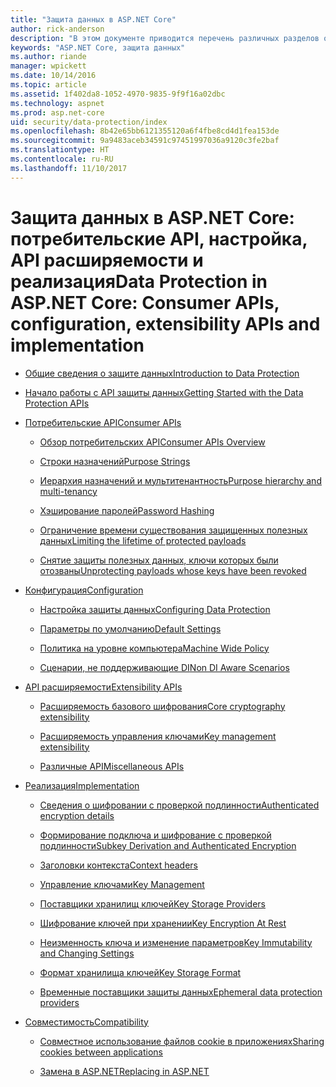 ```yaml
---
title: "Защита данных в ASP.NET Core"
author: rick-anderson
description: "В этом документе приводится перечень различных разделов о защите данных в ASP.NET Core."
keywords: "ASP.NET Core, защита данных"
ms.author: riande
manager: wpickett
ms.date: 10/14/2016
ms.topic: article
ms.assetid: 1f402da8-1052-4970-9835-9f9f16a02dbc
ms.technology: aspnet
ms.prod: asp.net-core
uid: security/data-protection/index
ms.openlocfilehash: 8b42e65bb6121355120a6f4fbe8cd4d1fea153de
ms.sourcegitcommit: 9a9483aceb34591c97451997036a9120c3fe2baf
ms.translationtype: HT
ms.contentlocale: ru-RU
ms.lasthandoff: 11/10/2017
---
```

# <a name="data-protection-in-aspnet-core-consumer-apis-configuration-extensibility-apis-and-implementation"></a><span data-ttu-id="a914f-104">Защита данных в ASP.NET Core: потребительские API, настройка, API расширяемости и реализация</span><span class="sxs-lookup"><span data-stu-id="a914f-104">Data Protection in ASP.NET Core: Consumer APIs, configuration, extensibility APIs and implementation</span></span>

* [<span data-ttu-id="a914f-105">Общие сведения о защите данных</span><span class="sxs-lookup"><span data-stu-id="a914f-105">Introduction to Data Protection</span></span>](introduction.md)

* [<span data-ttu-id="a914f-106">Начало работы с API защиты данных</span><span class="sxs-lookup"><span data-stu-id="a914f-106">Getting Started with the Data Protection APIs</span></span>](using-data-protection.md)

* [<span data-ttu-id="a914f-107">Потребительские API</span><span class="sxs-lookup"><span data-stu-id="a914f-107">Consumer APIs</span></span>](consumer-apis/index.md)

  * [<span data-ttu-id="a914f-108">Обзор потребительских API</span><span class="sxs-lookup"><span data-stu-id="a914f-108">Consumer APIs Overview</span></span>](consumer-apis/overview.md)

  * [<span data-ttu-id="a914f-109">Строки назначений</span><span class="sxs-lookup"><span data-stu-id="a914f-109">Purpose Strings</span></span>](consumer-apis/purpose-strings.md)

  * [<span data-ttu-id="a914f-110">Иерархия назначений и мультитенантность</span><span class="sxs-lookup"><span data-stu-id="a914f-110">Purpose hierarchy and multi-tenancy</span></span>](consumer-apis/purpose-strings-multitenancy.md)

  * [<span data-ttu-id="a914f-111">Хэширование паролей</span><span class="sxs-lookup"><span data-stu-id="a914f-111">Password Hashing</span></span>](consumer-apis/password-hashing.md)

  * [<span data-ttu-id="a914f-112">Ограничение времени существования защищенных полезных данных</span><span class="sxs-lookup"><span data-stu-id="a914f-112">Limiting the lifetime of protected payloads</span></span>](consumer-apis/limited-lifetime-payloads.md)

  * [<span data-ttu-id="a914f-113">Снятие защиты полезных данных, ключи которых были отозваны</span><span class="sxs-lookup"><span data-stu-id="a914f-113">Unprotecting payloads whose keys have been revoked</span></span>](consumer-apis/dangerous-unprotect.md)

* [<span data-ttu-id="a914f-114">Конфигурация</span><span class="sxs-lookup"><span data-stu-id="a914f-114">Configuration</span></span>](configuration/index.md)

  * [<span data-ttu-id="a914f-115">Настройка защиты данных</span><span class="sxs-lookup"><span data-stu-id="a914f-115">Configuring Data Protection</span></span>](configuration/overview.md)

  * [<span data-ttu-id="a914f-116">Параметры по умолчанию</span><span class="sxs-lookup"><span data-stu-id="a914f-116">Default Settings</span></span>](configuration/default-settings.md)

  * [<span data-ttu-id="a914f-117">Политика на уровне компьютера</span><span class="sxs-lookup"><span data-stu-id="a914f-117">Machine Wide Policy</span></span>](configuration/machine-wide-policy.md)

  * [<span data-ttu-id="a914f-118">Сценарии, не поддерживающие DI</span><span class="sxs-lookup"><span data-stu-id="a914f-118">Non DI Aware Scenarios</span></span>](configuration/non-di-scenarios.md)

* [<span data-ttu-id="a914f-119">API расширяемости</span><span class="sxs-lookup"><span data-stu-id="a914f-119">Extensibility APIs</span></span>](extensibility/index.md)

  * [<span data-ttu-id="a914f-120">Расширяемость базового шифрования</span><span class="sxs-lookup"><span data-stu-id="a914f-120">Core cryptography extensibility</span></span>](extensibility/core-crypto.md)

  * [<span data-ttu-id="a914f-121">Расширяемость управления ключами</span><span class="sxs-lookup"><span data-stu-id="a914f-121">Key management extensibility</span></span>](extensibility/key-management.md)

  * [<span data-ttu-id="a914f-122">Различные API</span><span class="sxs-lookup"><span data-stu-id="a914f-122">Miscellaneous APIs</span></span>](extensibility/misc-apis.md)

* [<span data-ttu-id="a914f-123">Реализация</span><span class="sxs-lookup"><span data-stu-id="a914f-123">Implementation</span></span>](implementation/index.md)

  * [<span data-ttu-id="a914f-124">Сведения о шифровании с проверкой подлинности</span><span class="sxs-lookup"><span data-stu-id="a914f-124">Authenticated encryption details</span></span>](implementation/authenticated-encryption-details.md)

  * [<span data-ttu-id="a914f-125">Формирование подключа и шифрование с проверкой подлинности</span><span class="sxs-lookup"><span data-stu-id="a914f-125">Subkey Derivation and Authenticated Encryption</span></span>](implementation/subkeyderivation.md)

  * [<span data-ttu-id="a914f-126">Заголовки контекста</span><span class="sxs-lookup"><span data-stu-id="a914f-126">Context headers</span></span>](implementation/context-headers.md)

  * [<span data-ttu-id="a914f-127">Управление ключами</span><span class="sxs-lookup"><span data-stu-id="a914f-127">Key Management</span></span>](implementation/key-management.md)

  * [<span data-ttu-id="a914f-128">Поставщики хранилищ ключей</span><span class="sxs-lookup"><span data-stu-id="a914f-128">Key Storage Providers</span></span>](implementation/key-storage-providers.md)

  * [<span data-ttu-id="a914f-129">Шифрование ключей при хранении</span><span class="sxs-lookup"><span data-stu-id="a914f-129">Key Encryption At Rest</span></span>](implementation/key-encryption-at-rest.md)

  * [<span data-ttu-id="a914f-130">Неизменность ключа и изменение параметров</span><span class="sxs-lookup"><span data-stu-id="a914f-130">Key Immutability and Changing Settings</span></span>](implementation/key-immutability.md)

  * [<span data-ttu-id="a914f-131">Формат хранилища ключей</span><span class="sxs-lookup"><span data-stu-id="a914f-131">Key Storage Format</span></span>](implementation/key-storage-format.md)

  * [<span data-ttu-id="a914f-132">Временные поставщики защиты данных</span><span class="sxs-lookup"><span data-stu-id="a914f-132">Ephemeral data protection providers</span></span>](implementation/key-storage-ephemeral.md)

* [<span data-ttu-id="a914f-133">Совместимость</span><span class="sxs-lookup"><span data-stu-id="a914f-133">Compatibility</span></span>](compatibility/index.md)

  * [<span data-ttu-id="a914f-134">Совместное использование файлов cookie в приложениях</span><span class="sxs-lookup"><span data-stu-id="a914f-134">Sharing cookies between applications</span></span>](compatibility/cookie-sharing.md)

  * [<span data-ttu-id="a914f-135">Замена <machineKey> в ASP.NET</span><span class="sxs-lookup"><span data-stu-id="a914f-135">Replacing <machineKey> in ASP.NET</span></span>](compatibility/replacing-machinekey.md)
